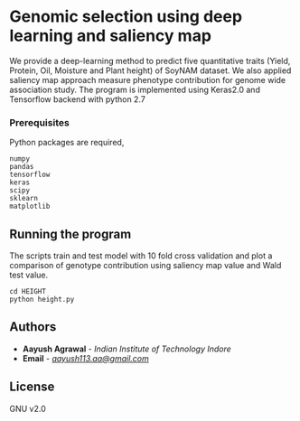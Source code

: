 # Genomic selection using deep learning and saliency map

We provide a deep-learning method to predict five 	quantitative traits (Yield, Protein, Oil, Moisture and Plant height) of SoyNAM dataset.
We also applied saliency map approach measure phenotype contribution for genome wide association study. 
The program is implemented using Keras2.0 and Tensorflow backend with python 2.7

### Prerequisites

Python packages are required,

```
numpy
pandas
tensorflow
keras
scipy
sklearn
matplotlib
```
## Running the program

The scripts train and test model with 10 fold cross validation and plot a comparison of genotype contribution using saliency map value and Wald test value.


```
cd HEIGHT
python height.py

```

## Authors

* **Aayush Agrawal** - *Indian Institute of Technology Indore*
* **Email** - *aayush113.aa@gmail.com* 



## License
GNU v2.0


